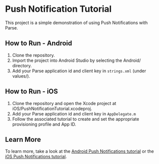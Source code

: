 Push Notification Tutorial
==========================

This project is a simple demonstration of using Push Notifications with Parse.

How to Run - Android
----------------

1. Clone the repository.
2. Import the project into Android Studio by selecting the Android/ directory.
3. Add your Parse application id and client key in `strings.xml` (under values/).

How to Run - iOS
----------------

1. Clone the repository and open the Xcode project at iOS/PushNotificationTutorial.xcodeproj.
2. Add your Parse application id and client key in `AppDelegate.m`
3. Follow the associated tutorial to create and set the appropriate provisioning profile and App ID.

Learn More
----------

To learn more, take a look at the [Android Push Notifications tutorial](https://parse.com/tutorials/android-push-notifications) or the [iOS Push Notifications tutorial](https://parse.com/tutorials/push-notifications).

